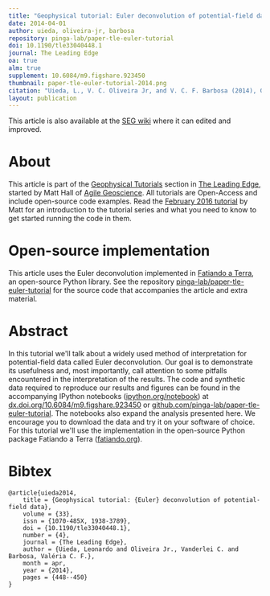 ```yaml
---
title: "Geophysical tutorial: Euler deconvolution of potential-field data"
date: 2014-04-01
author: uieda, oliveira-jr, barbosa
repository: pinga-lab/paper-tle-euler-tutorial
doi: 10.1190/tle33040448.1
journal: The Leading Edge
oa: true
alm: true
supplement: 10.6084/m9.figshare.923450
thumbnail: paper-tle-euler-tutorial-2014.png
citation: "Uieda, L., V. C. Oliveira Jr, and V. C. F. Barbosa (2014), Geophysical tutorial: Euler deconvolution of potential-field data, The Leading Edge, 33(4), 448-450, doi:10.1190/tle33040448.1"
layout: publication
---
```


<div class="alert alert-success">
This article is also available at the
<a class="alert-link"
   href="http://wiki.seg.org/wiki/Euler_deconvolution_of_potential_field_data_%28tutorial%29">SEG wiki</a>
where it can edited and improved.
</div>

# About

This article is part of the
[Geophysical Tutorials](http://wiki.seg.org/wiki/Geophysical_tutorials)
section in [The Leading Edge](http://library.seg.org/journal/leedff),
started by Matt Hall of [Agile Geoscience](http://agilegeoscience.com/).
All tutorials are Open-Access and include open-source code examples.
Read the
[February 2016 tutorial](http://dx.doi.org/10.1190/tle35020190.1) by Matt
for an introduction to the tutorial series
and what you need to know to get started running the code in them.

# Open-source implementation

This article uses the Euler deconvolution implemented in
[Fatiando a Terra](http://www.fatiando.org),
an open-source Python library.
See the repository
[pinga-lab/paper-tle-euler-tutorial](https://github.com/pinga-lab/paper-tle-euler-tutorial)
for the source code that accompanies the article
and extra material.

# Abstract

In this tutorial we'll talk about a widely used method of interpretation for
potential-field data called Euler deconvolution. Our goal is to demonstrate its
usefulness and, most importantly, call attention to some pitfalls encountered
in the interpretation of the results. The code and synthetic data required to
reproduce our results and figures can be found in the accompanying IPython
notebooks ([ipython.org/notebook](http://ipython.org/notebook))
at [dx.doi.org/10.6084/m9.figshare.923450](http://dx.doi.org/10.6084/m9.figshare.923450)
or [github.com/pinga-lab/paper-tle-euler-tutorial](https://github.com/pinga-lab/paper-tle-euler-tutorial).
The notebooks also expand the
analysis presented here. We encourage you to download the data and try it on
your software of choice. For this tutorial we'll use the implementation in the
open-source Python package Fatiando a Terra
([fatiando.org](http://fatiando.org)).

# Bibtex

    @article{uieda2014,
        title = {Geophysical tutorial: {Euler} deconvolution of potential-field data},
        volume = {33},
        issn = {1070-485X, 1938-3789},
        doi = {10.1190/tle33040448.1},
        number = {4},
        journal = {The Leading Edge},
        author = {Uieda, Leonardo and Oliveira Jr., Vanderlei C. and Barbosa, Valéria C. F.},
        month = apr,
        year = {2014},
        pages = {448--450}
    }

